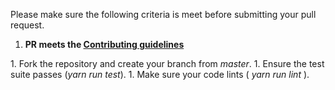 <!--# Submitting Pull Request
We love PRs and appreciate any help you can offer.
-->

Please make sure the following criteria is meet before submitting your pull request.

1. <strong>PR meets the  [Contributing guidelines](https://github.com/kenzanlabs/react-seed/CONTRIBUTING.md)
</strong>
1. Fork the repository and create your branch from <i>master</i>.
1. Ensure the test suite passes (<i>yarn run test</i>).
1. Make sure your code lints (<i> yarn run lint </i>).
